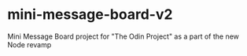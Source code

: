 # mini-message-board-v2
Mini Message Board project for "The Odin Project" as a part of the new Node revamp
